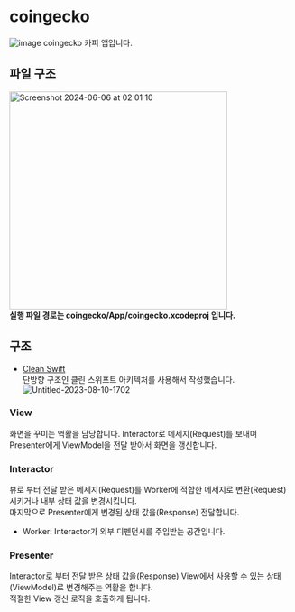 # coingecko
![image](https://github.com/GangWoon/coingecko/assets/48466830/8104f3f4-df20-4b20-90e2-8f4d9ce7bf84)
coingecko 카피 앱입니다. 

## 파일 구조
<img width="386" alt="Screenshot 2024-06-06 at 02 01 10" src="https://github.com/GangWoon/coingecko/assets/48466830/903b98e3-c63b-4f33-8ec1-70cd1031f15f"> <br>
**실행 파일 경로는 coingecko/App/coingecko.xcodeproj 입니다.**

## 구조
- [Clean Swift](https://github.com/Clean-Swift/CleanStore?tab=readme-ov-file) <br>
단방향 구조인 클린 스위프트 아키텍처를 사용해서 작성했습니다.
![Untitled-2023-08-10-1702](https://github.com/GangWoon/coingecko/assets/48466830/2a043de1-1e0b-4dca-9a86-840a61abbcf7)

### View
화면을 꾸미는 역활을 담당합니다. Interactor로 메세지(Request)를 보내며 Presenter에게 ViewModel을 전달 받아서 화면을 갱신합니다.

### Interactor
뷰로 부터 전달 받은 메세지(Request)를 Worker에 적합한 메세지로 변환(Request) 시키거나 내부 상태 값을 변경시킵니다. <br>
마지막으로 Presenter에게 변경된 상태 값을(Response) 전달합니다.
- Worker: Interactor가 외부 디펜던시를 주입받는 공간입니다.

### Presenter
Interactor로 부터 전달 받은 상태 값을(Response) View에서 사용할 수 있는 상태(ViewModel)로 변경해주는 역활을 합니다. <br>
적절한 View 갱신 로직을 호출하게 됩니다.
